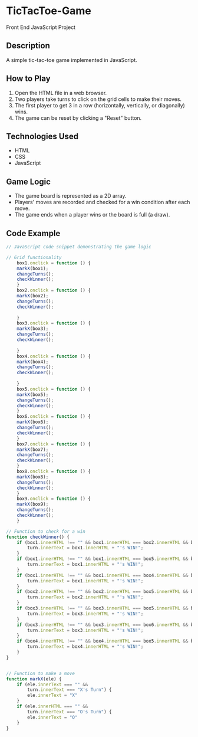 # TicTacToe-Game
Front End JavaScript Project

## Description
A simple tic-tac-toe game implemented in JavaScript.

## How to Play
1. Open the HTML file in a web browser.
2. Two players take turns to click on the grid cells to make their moves.
3. The first player to get 3 in a row (horizontally, vertically, or diagonally) wins.
4. The game can be reset by clicking a "Reset" button.

## Technologies Used
- HTML
- CSS
- JavaScript

## Game Logic
- The game board is represented as a 2D array.
- Players' moves are recorded and checked for a win condition after each move.
- The game ends when a player wins or the board is full (a draw).

## Code Example
```javascript
// JavaScript code snippet demonstrating the game logic

// Grid functionality
    box1.onclick = function () {
    markX(box1);
    changeTurns();
    checkWinner();
    }
    box2.onclick = function () {
    markX(box2);
    changeTurns();
    checkWinner();
    
    }
    box3.onclick = function () {
    markX(box3);
    changeTurns();
    checkWinner();
    
    }
    box4.onclick = function () {
    markX(box4);
    changeTurns();
    checkWinner();
    
    }
    box5.onclick = function () {
    markX(box5);
    changeTurns();
    checkWinner();
    }
    box6.onclick = function () {
    markX(box6);
    changeTurns();
    checkWinner();
    }
    box7.onclick = function () {
    markX(box7);
    changeTurns();
    checkWinner();
    }
    box8.onclick = function () {
    markX(box8);
    changeTurns();
    checkWinner();
    }
    box9.onclick = function () {
    markX(box9);
    changeTurns();
    checkWinner();
    }

// Function to check for a win
function checkWinner() {
    if (box1.innerHTML !== "" && box1.innerHTML === box2.innerHTML && box3.innerHTML === box1.innerHTML) {
        turn.innerText = box1.innerHTML + "'s WIN!";
    }
    if (box1.innerHTML !== "" && box1.innerHTML === box5.innerHTML && box9.innerHTML === box1.innerHTML) {
        turn.innerText = box1.innerHTML + "'s WIN!";
    }
    if (box1.innerHTML !== "" && box1.innerHTML === box4.innerHTML && box7.innerHTML === box1.innerHTML) {
        turn.innerText = box1.innerHTML + "'s WIN!";
    }
    if (box2.innerHTML !== "" && box2.innerHTML === box5.innerHTML && box2.innerHTML === box8.innerHTML) {
        turn.innerText = box2.innerHTML + "'s WIN!";
    }
    if (box3.innerHTML !== "" && box3.innerHTML === box5.innerHTML && box3.innerHTML === box7.innerHTML) {
        turn.innerText = box3.innerHTML + "'s WIN!";
    }
    if (box3.innerHTML !== "" && box3.innerHTML === box6.innerHTML && box3.innerHTML === box9.innerHTML) {
        turn.innerText = box3.innerHTML + "'s WIN!";
    }
    if (box4.innerHTML !== "" && box4.innerHTML === box5.innerHTML && box4.innerHTML === box6.innerHTML) {
        turn.innerText = box4.innerHTML + "'s WIN!";
    }
}


// Function to make a move
function markX(ele) {
    if (ele.innerText === "" &&
        turn.innerText === "X's Turn") {
        ele.innerText = "X"
    }
    if (ele.innerHTML === "" &&
        turn.innerText === "O's Turn") {
        ele.innerText = "O"
    }
}
